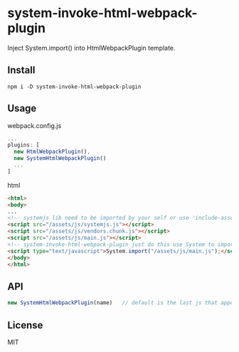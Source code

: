 # system-invoke-html-webpack-plugin
Inject System.import() into HtmlWebpackPlugin template.

## Install
```
npm i -D system-invoke-html-webpack-plugin
```

## Usage
webpack.config.js
```js
...
plugins: [
  new HtmlWebpackPlugin(),
  new SystemHtmlWebpackPlugin()
  ...
]
```

html
```html
<html>
<body>
...
<!-- systemjs lib need to be imported by your self or use 'include-assets-html-webpack-plugin' -->
<script src="/assets/js/systemjs.js"></script>
<script src="/assets/js/vendors.chunk.js"></script>
<script src="/assets/js/main.js"></script>
<!-- system-invoke-html-webpack-plugin just do this use System to import the last js -->
<script type="text/javascript">System.import("/assets/js/main.js");</script>
</body>
</html>
```

## API
```js
new SystemHtmlWebpackPlugin(name)   // default is the last js that append to body
```

## License
MIT